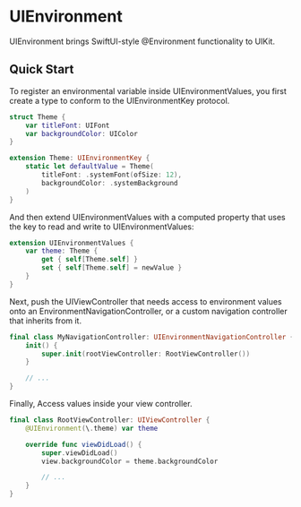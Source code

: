 # UIEnvironment
 
UIEnvironment brings SwiftUI-style @Environment functionality to UIKit.

## Quick Start
To register an environmental variable inside UIEnvironmentValues, you first create a type to conform to the UIEnvironmentKey protocol.
```swift
struct Theme {
    var titleFont: UIFont
    var backgroundColor: UIColor
}

extension Theme: UIEnvironmentKey {
    static let defaultValue = Theme(
        titleFont: .systemFont(ofSize: 12),
        backgroundColor: .systemBackground
    )
}
```

And then extend UIEnvironmentValues with a computed property that uses the key to read and write to UIEnvironmentValues:
```swift
extension UIEnvironmentValues {
    var theme: Theme {
        get { self[Theme.self] }
        set { self[Theme.self] = newValue }
    }
}
```

Next, push the UIViewController that needs access to environment values onto an EnvironmentNavigationController, or a custom navigation controller that inherits from it.
```swift
final class MyNavigationController: UIEnvironmentNavigationController {
    init() {
        super.init(rootViewController: RootViewController())
    }

    // ...
}
```
Finally, Access values inside your view controller.
```swift
final class RootViewController: UIViewController {
    @UIEnvironment(\.theme) var theme

    override func viewDidLoad() {
        super.viewDidLoad()
        view.backgroundColor = theme.backgroundColor

        // ...
    }
}
```
